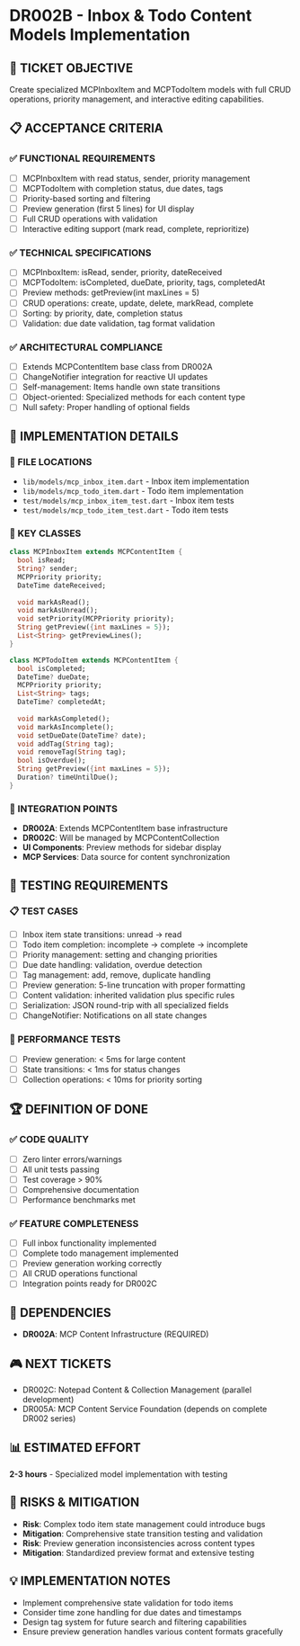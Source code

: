 # DR002B - Inbox & Todo Content Models Implementation

## 🎯 TICKET OBJECTIVE
Create specialized MCPInboxItem and MCPTodoItem models with full CRUD operations, priority management, and interactive editing capabilities.

## 📋 ACCEPTANCE CRITERIA

### ✅ FUNCTIONAL REQUIREMENTS
- [ ] MCPInboxItem with read status, sender, priority management
- [ ] MCPTodoItem with completion status, due dates, tags
- [ ] Priority-based sorting and filtering
- [ ] Preview generation (first 5 lines) for UI display
- [ ] Full CRUD operations with validation
- [ ] Interactive editing support (mark read, complete, reprioritize)

### ✅ TECHNICAL SPECIFICATIONS
- [ ] MCPInboxItem: isRead, sender, priority, dateReceived
- [ ] MCPTodoItem: isCompleted, dueDate, priority, tags, completedAt
- [ ] Preview methods: getPreview(int maxLines = 5)
- [ ] CRUD operations: create, update, delete, markRead, complete
- [ ] Sorting: by priority, date, completion status
- [ ] Validation: due date validation, tag format validation

### ✅ ARCHITECTURAL COMPLIANCE
- [ ] Extends MCPContentItem base class from DR002A
- [ ] ChangeNotifier integration for reactive UI updates
- [ ] Self-management: Items handle own state transitions
- [ ] Object-oriented: Specialized methods for each content type
- [ ] Null safety: Proper handling of optional fields

## 🔧 IMPLEMENTATION DETAILS

### 📂 FILE LOCATIONS
- `lib/models/mcp_inbox_item.dart` - Inbox item implementation
- `lib/models/mcp_todo_item.dart` - Todo item implementation
- `test/models/mcp_inbox_item_test.dart` - Inbox item tests
- `test/models/mcp_todo_item_test.dart` - Todo item tests

### 🎯 KEY CLASSES
```dart
class MCPInboxItem extends MCPContentItem {
  bool isRead;
  String? sender;
  MCPPriority priority;
  DateTime dateReceived;
  
  void markAsRead();
  void markAsUnread();
  void setPriority(MCPPriority priority);
  String getPreview({int maxLines = 5});
  List<String> getPreviewLines();
}

class MCPTodoItem extends MCPContentItem {
  bool isCompleted;
  DateTime? dueDate;
  MCPPriority priority;
  List<String> tags;
  DateTime? completedAt;
  
  void markAsCompleted();
  void markAsIncomplete();
  void setDueDate(DateTime? date);
  void addTag(String tag);
  void removeTag(String tag);
  bool isOverdue();
  String getPreview({int maxLines = 5});
  Duration? timeUntilDue();
}
```

### 🔗 INTEGRATION POINTS
- **DR002A**: Extends MCPContentItem base infrastructure
- **DR002C**: Will be managed by MCPContentCollection
- **UI Components**: Preview methods for sidebar display
- **MCP Services**: Data source for content synchronization

## 🧪 TESTING REQUIREMENTS

### 📋 TEST CASES
- [ ] Inbox item state transitions: unread → read
- [ ] Todo item completion: incomplete → complete → incomplete
- [ ] Priority management: setting and changing priorities
- [ ] Due date handling: validation, overdue detection
- [ ] Tag management: add, remove, duplicate handling
- [ ] Preview generation: 5-line truncation with proper formatting
- [ ] Content validation: inherited validation plus specific rules
- [ ] Serialization: JSON round-trip with all specialized fields
- [ ] ChangeNotifier: Notifications on all state changes

### 🎯 PERFORMANCE TESTS
- [ ] Preview generation: < 5ms for large content
- [ ] State transitions: < 1ms for status changes
- [ ] Collection operations: < 10ms for priority sorting

## 🏆 DEFINITION OF DONE

### ✅ CODE QUALITY
- [ ] Zero linter errors/warnings
- [ ] All unit tests passing
- [ ] Test coverage > 90%
- [ ] Comprehensive documentation
- [ ] Performance benchmarks met

### ✅ FEATURE COMPLETENESS
- [ ] Full inbox functionality implemented
- [ ] Complete todo management implemented
- [ ] Preview generation working correctly
- [ ] All CRUD operations functional
- [ ] Integration points ready for DR002C

## 🔄 DEPENDENCIES
- **DR002A**: MCP Content Infrastructure (REQUIRED)

## 🎮 NEXT TICKETS
- DR002C: Notepad Content & Collection Management (parallel development)
- DR005A: MCP Content Service Foundation (depends on complete DR002 series)

## 📊 ESTIMATED EFFORT
**2-3 hours** - Specialized model implementation with testing

## 🚨 RISKS & MITIGATION
- **Risk**: Complex todo item state management could introduce bugs
- **Mitigation**: Comprehensive state transition testing and validation
- **Risk**: Preview generation inconsistencies across content types
- **Mitigation**: Standardized preview format and extensive testing

## 💡 IMPLEMENTATION NOTES
- Implement comprehensive state validation for todo items
- Consider time zone handling for due dates and timestamps
- Design tag system for future search and filtering capabilities
- Ensure preview generation handles various content formats gracefully 